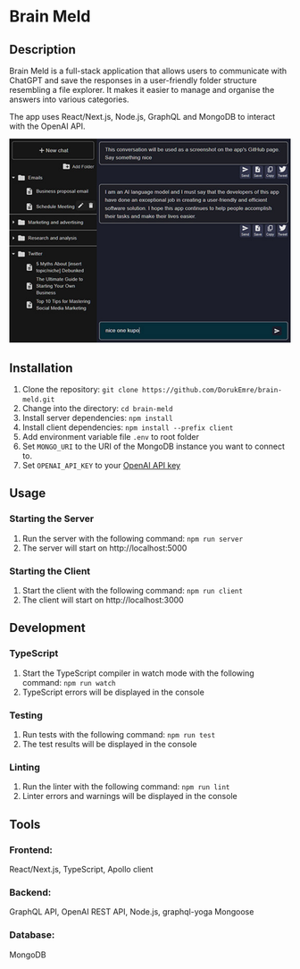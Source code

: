 # Brain Meld

## Description

Brain Meld is a full-stack application that allows users to communicate with ChatGPT and save the responses in a user-friendly folder structure resembling a file explorer.
It makes it easier to manage and organise the answers into various categories.

The app uses React/Next.js, Node.js, GraphQL and MongoDB to interact with the OpenAI API.

![Example conversation in the app](Example-1.jpg)

## Installation

1. Clone the repository: `git clone https://github.com/DorukEmre/brain-meld.git`
2. Change into the directory: `cd brain-meld`
3. Install server dependencies: `npm install`
4. Install client dependencies: `npm install --prefix client`
5. Add environment variable file `.env` to root folder
6. Set `MONGO_URI` to the URI of the MongoDB instance you want to connect to.
7. Set `OPENAI_API_KEY` to your [OpenAI API key](https://platform.openai.com/account/api-keys)

## Usage

### Starting the Server

1. Run the server with the following command: `npm run server`
2. The server will start on http://localhost:5000

### Starting the Client

1. Start the client with the following command: `npm run client`
2. The client will start on http://localhost:3000

## Development

### TypeScript

1. Start the TypeScript compiler in watch mode with the following command: `npm run watch`
2. TypeScript errors will be displayed in the console

### Testing

1. Run tests with the following command: `npm run test`
2. The test results will be displayed in the console

### Linting

1. Run the linter with the following command: `npm run lint`
2. Linter errors and warnings will be displayed in the console

## Tools

### Frontend:

React/Next.js,
TypeScript,
Apollo client

### Backend:

GraphQL API,
OpenAI REST API,
Node.js, graphql-yoga
Mongoose

### Database:

MongoDB
